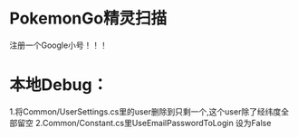# PokemonGo精灵扫描
注册一个Google小号！！！

# 本地Debug：

1.将Common/UserSettings.cs里的user删除到只剩一个,这个user除了经纬度全部留空
2.Common/Constant.cs里UseEmailPasswordToLogin 设为False
